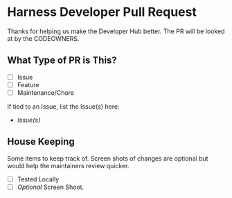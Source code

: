 # Harness Developer Pull Request
Thanks for helping us make the Developer Hub better. The PR will be looked at
by the CODEOWNERS. 

## What Type of PR is This?

- [ ] Issue
- [ ] Feature
- [ ] Maintenance/Chore

If tied to an Issue, list the Issue(s) here:

* *Issue(s)*

## House Keeping
Some items to keep track of. Screen shots of changes are optional but would help the maintainers review quicker. 

- [ ] Tested Locally
- [ ] *Optional* Screen Shoot. 
